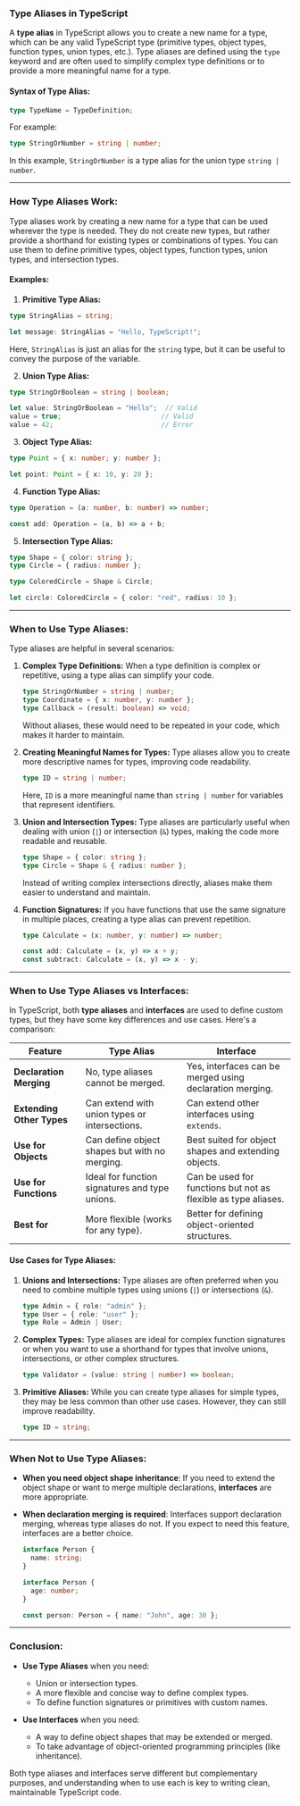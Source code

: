 ### **Type Aliases in TypeScript**

A **type alias** in TypeScript allows you to create a new name for a type, which can be any valid TypeScript type (primitive types, object types, function types, union types, etc.). Type aliases are defined using the `type` keyword and are often used to simplify complex type definitions or to provide a more meaningful name for a type.

#### **Syntax of Type Alias:**

```typescript
type TypeName = TypeDefinition;
```

For example:

```typescript
type StringOrNumber = string | number;
```

In this example, `StringOrNumber` is a type alias for the union type `string | number`.

---

### **How Type Aliases Work:**

Type aliases work by creating a new name for a type that can be used wherever the type is needed. They do not create new types, but rather provide a shorthand for existing types or combinations of types. You can use them to define primitive types, object types, function types, union types, and intersection types.

#### **Examples:**

1. **Primitive Type Alias:**

```typescript
type StringAlias = string;

let message: StringAlias = "Hello, TypeScript!";
```

Here, `StringAlias` is just an alias for the `string` type, but it can be useful to convey the purpose of the variable.

2. **Union Type Alias:**

```typescript
type StringOrBoolean = string | boolean;

let value: StringOrBoolean = "Hello";  // Valid
value = true;                         // Valid
value = 42;                           // Error
```

3. **Object Type Alias:**

```typescript
type Point = { x: number; y: number };

let point: Point = { x: 10, y: 20 };
```

4. **Function Type Alias:**

```typescript
type Operation = (a: number, b: number) => number;

const add: Operation = (a, b) => a + b;
```

5. **Intersection Type Alias:**

```typescript
type Shape = { color: string };
type Circle = { radius: number };

type ColoredCircle = Shape & Circle;

let circle: ColoredCircle = { color: "red", radius: 10 };
```

---

### **When to Use Type Aliases:**

Type aliases are helpful in several scenarios:

1. **Complex Type Definitions:**
   When a type definition is complex or repetitive, using a type alias can simplify your code.

   ```typescript
   type StringOrNumber = string | number;
   type Coordinate = { x: number, y: number };
   type Callback = (result: boolean) => void;
   ```

   Without aliases, these would need to be repeated in your code, which makes it harder to maintain.

2. **Creating Meaningful Names for Types:**
   Type aliases allow you to create more descriptive names for types, improving code readability.

   ```typescript
   type ID = string | number;
   ```

   Here, `ID` is a more meaningful name than `string | number` for variables that represent identifiers.

3. **Union and Intersection Types:**
   Type aliases are particularly useful when dealing with union (`|`) or intersection (`&`) types, making the code more readable and reusable.

   ```typescript
   type Shape = { color: string };
   type Circle = Shape & { radius: number };
   ```

   Instead of writing complex intersections directly, aliases make them easier to understand and maintain.

4. **Function Signatures:**
   If you have functions that use the same signature in multiple places, creating a type alias can prevent repetition.

   ```typescript
   type Calculate = (x: number, y: number) => number;

   const add: Calculate = (x, y) => x + y;
   const subtract: Calculate = (x, y) => x - y;
   ```

---

### **When to Use Type Aliases vs Interfaces:**

In TypeScript, both **type aliases** and **interfaces** are used to define custom types, but they have some key differences and use cases. Here's a comparison:

| Feature                 | **Type Alias**                                   | **Interface**                                     |
|-------------------------|--------------------------------------------------|---------------------------------------------------|
| **Declaration Merging** | No, type aliases cannot be merged.              | Yes, interfaces can be merged using declaration merging. |
| **Extending Other Types** | Can extend with union types or intersections.    | Can extend other interfaces using `extends`.      |
| **Use for Objects**     | Can define object shapes but with no merging.    | Best suited for object shapes and extending objects. |
| **Use for Functions**   | Ideal for function signatures and type unions.  | Can be used for functions but not as flexible as type aliases. |
| **Best for**            | More flexible (works for any type).             | Better for defining object-oriented structures.   |

#### **Use Cases for Type Aliases:**

1. **Unions and Intersections:**
   Type aliases are often preferred when you need to combine multiple types using unions (`|`) or intersections (`&`).

   ```typescript
   type Admin = { role: "admin" };
   type User = { role: "user" };
   type Role = Admin | User;
   ```

2. **Complex Types:**
   Type aliases are ideal for complex function signatures or when you want to use a shorthand for types that involve unions, intersections, or other complex structures.

   ```typescript
   type Validator = (value: string | number) => boolean;
   ```

3. **Primitive Aliases:**
   While you can create type aliases for simple types, they may be less common than other use cases. However, they can still improve readability.

   ```typescript
   type ID = string;
   ```

---

### **When Not to Use Type Aliases:**

- **When you need object shape inheritance**: If you need to extend the object shape or want to merge multiple declarations, **interfaces** are more appropriate.
  
- **When declaration merging is required**: Interfaces support declaration merging, whereas type aliases do not. If you expect to need this feature, interfaces are a better choice.

  ```typescript
  interface Person {
    name: string;
  }

  interface Person {
    age: number;
  }

  const person: Person = { name: "John", age: 30 };
  ```

---

### **Conclusion:**

- **Use Type Aliases** when you need:
  - Union or intersection types.
  - A more flexible and concise way to define complex types.
  - To define function signatures or primitives with custom names.
  
- **Use Interfaces** when you need:
  - A way to define object shapes that may be extended or merged.
  - To take advantage of object-oriented programming principles (like inheritance).

Both type aliases and interfaces serve different but complementary purposes, and understanding when to use each is key to writing clean, maintainable TypeScript code.